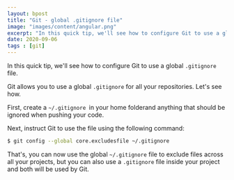 ```yaml
---
layout: bpost
title: "Git - global .gitignore file"
image: "images/content/angular.png"
excerpt: "In this quick tip, we'll see how to configure Git to use a global .gitignore file"
date: 2020-09-06
tags : [git]
---
```


In this quick tip, we'll see how to configure Git to use a global `.gitignore` file.


Git allows you to use a global `.gitignore` for all your repositories. Let's see how.

First, create a `~/.gitignore `in your home folderand anything that should be ignored when pushing your code. 

Next, instruct Git to use the file using the following command:

```bash
$ git config --global core.excludesfile ~/.gitignore
```

That's, you can now use the global `~/.gitignore` file to exclude files across all your projects, but you can also use a `.gitignore` file inside your project and both will be used by Git.